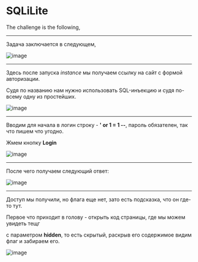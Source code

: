 # SQLiLite

The challenge is the following,
___
Задача заключается в следующем,

![image](https://user-images.githubusercontent.com/60939699/160276977-7260df90-ea65-4aa7-aad4-486c0ad22c74.png)


___
Здесь после запуска *instance* мы получаем ссылку на сайт с формой авторизации.

Судя по названию нам нужно использовать SQL-инъекцию и судя по-всему одну из простейших.

![image](https://user-images.githubusercontent.com/60939699/160276995-6cf64a46-74a7-4990-aeec-d5970de75d1a.png)


___
Вводим для начала в логин строку - **' or 1 = 1 --**, пароль обязателен, так что пишем что угодно.

Жмем кнопку **Login**

![image](https://user-images.githubusercontent.com/60939699/160277026-ac1743ab-bbe7-4f5a-87a4-b245b59c7118.png)


___
После чего получаем следующий ответ:

![image](https://user-images.githubusercontent.com/60939699/160277035-80363630-7b61-4baf-94bb-87656365d537.png)


___
Доступ мы получили, но флага еще нет, зато есть подсказка, что он где-то тут.

Первое что приходит в голову - открыть код страницы, где мы можем увидеть тещг **<p>** с параметром **hidden**, то есть скрытый, раскрыв его содержимое видим флаг и забираем его.

![image](https://user-images.githubusercontent.com/60939699/160277057-1ed459f7-86b3-499b-a33f-527977d2121a.png)
